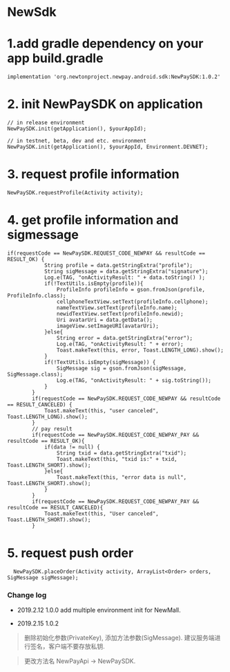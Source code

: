 # NewSdk

# 1.add gradle dependency on your app build.gradle
```
implementation 'org.newtonproject.newpay.android.sdk:NewPaySDK:1.0.2'
```
# 2. init NewPaySDK on application
```
// in release environment
NewPaySDK.init(getApplication(), $yourAppId);

// in testnet, beta, dev and etc. environment
NewPaySDK.init(getApplication(), $yourAppId, Environment.DEVNET);
```
# 3. request profile information
```
NewPaySDK.requestProfile(Activity activity);
```
# 4. get profile information and sigmessage
```
if(requestCode == NewPaySDK.REQUEST_CODE_NEWPAY && resultCode == RESULT_OK) {
            String profile = data.getStringExtra("profile");
            String sigMessage = data.getStringExtra("signature");
            Log.e(TAG, "onActivityResult: " + data.toString() );
            if(!TextUtils.isEmpty(profile)){
                ProfileInfo profileInfo = gson.fromJson(profile, ProfileInfo.class);
                cellphoneTextView.setText(profileInfo.cellphone);
                nameTextView.setText(profileInfo.name);
                newidTextView.setText(profileInfo.newid);
                Uri avatarUri = data.getData();
                imageView.setImageURI(avatarUri);
            }else{
                String error = data.getStringExtra("error");
                Log.e(TAG, "onActivityResult: " + error);
                Toast.makeText(this, error, Toast.LENGTH_LONG).show();
            }
            if(!TextUtils.isEmpty(sigMessage)) {
                SigMessage sig = gson.fromJson(sigMessage, SigMessage.class);
                Log.e(TAG, "onActivityResult: " + sig.toString());
            }
        }
        if(requestCode == NewPaySDK.REQUEST_CODE_NEWPAY && resultCode == RESULT_CANCELED) {
            Toast.makeText(this, "user canceled", Toast.LENGTH_LONG).show();
        }
        // pay result
        if(requestCode == NewPaySDK.REQUEST_CODE_NEWPAY_PAY && resultCode == RESULT_OK){
            if(data != null) {
                String txid = data.getStringExtra("txid");
                Toast.makeText(this, "txid is:" + txid, Toast.LENGTH_SHORT).show();
            }else{
                Toast.makeText(this, "error data is null", Toast.LENGTH_SHORT).show();
            }
        }
        if(requestCode == NewPaySDK.REQUEST_CODE_NEWPAY_PAY && resultCode == RESULT_CANCELED){
            Toast.makeText(this, "User canceled", Toast.LENGTH_SHORT).show();
        }
```

# 5. request push order
```
  NewPaySDK.placeOrder(Activity activity, ArrayList<Order> orders, SigMessage sigMessage);

```



### Change log

- 2019.2.12 1.0.0 add multiple environment init for NewMall.

- 2019.2.15 1.0.2

> 删除初始化参数(PrivateKey), 添加方法参数(SigMessage). 建议服务端进行签名，客户端不要存放私钥.

> 更改方法名 NewPayApi -> NewPaySDK.
